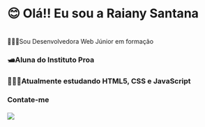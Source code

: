 # 😊 Olá!! Eu sou a Raiany Santana <h1>

👩🏽‍💻Sou Desenvolvedora Web Júnior em formação<h3>
🛥️Aluna do Instituto Proa<h3>
👩🏽‍💻Atualmente estudando HTML5, CSS e JavaScript<h3>
Contate-me <h4>
<div>
 <a href="https://www.linkedin.com/in/raiany-santana/" target="_blank"><img src="https://img.shields.io/badge/-LinkedIn-%230077B5?style=for-the-badge&logo=linkedin&logoColor=white" target="_blank"></a>
</div>
